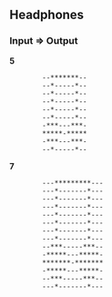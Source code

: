 ## Headphones

### Input	=>	Output

**5**

			--*******--
			--*-----*--
			--*-----*--
			--*-----*--
			--*-----*--
			--*-----*--
			-***---***-
			*****-*****
			-***---***-
			--*-----*--

				
**7**

			---*********---
			---*-------*---
			---*-------*---
			---*-------*---
			---*-------*---
			---*-------*---
			---*-------*---
			---*-------*---
			--***-----***--
			-*****---*****-
			*******-*******
			-*****---*****-
			--***-----***--
			---*-------*---
